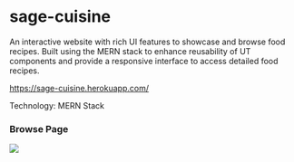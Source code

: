 # sage-cuisine

An interactive website with rich UI features to showcase and browse food recipes. 
Built using the MERN stack to enhance reusability of UT components and provide a responsive interface to access detailed food recipes.

https://sage-cuisine.herokuapp.com/

Technology: MERN Stack

<h3>Browse Page</h3>
<img src="https://user-images.githubusercontent.com/59914292/125449054-5e37aaf1-68ee-4ac9-b393-2d92f3ed7c70.jpg"></img>


